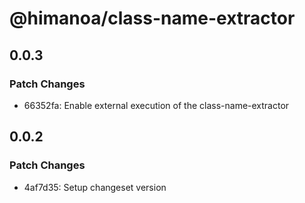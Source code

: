 # @himanoa/class-name-extractor

## 0.0.3

### Patch Changes

- 66352fa: Enable external execution of the class-name-extractor

## 0.0.2

### Patch Changes

- 4af7d35: Setup changeset version
